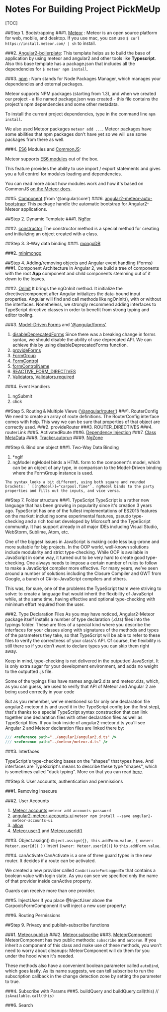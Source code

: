 # Notes For Building Project PickMeUp

[TOC]

##Step 1. Bootstrapping
###1.  [Meteor](https://www.meteor.com) :
  Meteor is an open source platform for web, mobile, and desktop. If you use mac, you can use `$ curl https://install.meteor.com/ | sh` to install.

###2.  [Angular2-boilerplate](https://github.com/bsliran/angular2-meteor-base):
  This template helps us to build the base of application by using meteor and angular2 and other tools like __Typescript__. Also this base template has a package.json that includes all the dependencies for `$ meteor npm install`.

###3.  [npm](https://www.npmjs.com) :
Npm stands for Node Packages Manager, which manages your dependencies and external packages. 

Meteor supports NPM packages (starting from 1.3), and when we created our project - a file named package.json was created - this file contains the project's npm dependencies and some other metadata.  

To install the current project dependencies, type in the command line `npm install`.

We also used Meteor packages `meteor add ...`. Meteor packages have some abilities that npm packages don't have yet so we will use some packages from there as well.

###4.  [ES6](https://github.com/lukehoban/es6features) Modules and [CommonJS](http://requirejs.org/docs/commonjs.html):

Meteor supports [ES6 modules](https://developer.mozilla.org/en/docs/web/javascript/reference/statements/import) out of the box.

This feature provides the ability to use import / export statements and gives you a full control for modules loading and dependencies.

You can read more about how modules work and how it's based on CommonJS [on the Meteor docs](http://docs.meteor.com/packages/modules.html).

###5.  [Component](https://angular.io/docs/ts/latest/api/core/index/Component-decorator.html) (from '@angular/core')
###6.  [angular2-meteor-auto-bootstrap](https://www.npmjs.com/package/angular2-meteor-auto-bootstrap):
   This package handle the automatic bootstrap for Angular2-Meteor applications.

##Step 2.  Dynamic Template
###1.  [NgFor](https://angular.io/docs/ts/latest/api/common/index/NgFor-directive.html)

###2.  [constructor](https://developer.mozilla.org/en-US/docs/Web/JavaScript/Reference/Classes/constructor)
  The constructor method is a special method for creating and initializing an object created with a class.

##Step 3.  3-Way data binding
###1.  [mongoDB](https://docs.mongodb.com/?_ga=1.89267163.1171644026.1472217911)

###2.  [minimongo](https://atmospherejs.com/meteor/minimongo)

##Step 4.  Adding/removing objects and Angular event handling (Forms)
###1.  Component Architecture
  In Angular 2, we build a tree of components with the root __App__ component and child components stemming out of it down to the leaves.

###2.  [OnInit](https://angular.io/docs/ts/latest/api/core/index/OnInit-class.html)
   It brings the ngOnInit method. It initialize the directive/component after Angular initializes the data-bound input properties. Angular will find and call methods like ngOnInit(), with or without the interfaces. Nonetheless, we strongly recommend adding interfaces to TypeScript directive classes in order to benefit from strong typing and editor tooling.

###3.  [Model-Driven Forms](http://blog.thoughtram.io/angular/2016/06/22/model-driven-forms-in-angular-2.html) and ['@angular/forms'](https://angular.io/docs/ts/latest/guide/forms.html)
  1.  [disableDeprecatedForms]()
  Since there was a breaking change in forms syntax, we should disable the ability of use deprecated API. We can achieve this by using disableDeprecatedForms function.
  2.  [provideForms]()
  3.  [FormGroup]()
  4.  [FormControl]()
  5.  [formControlName]()
  6.  [REACTIVE_FORM_DIRECTIVES]()
  7.  [Validators](), [Validators.required]()

###4.  Event Handlers
  1.  ngSubmit
  2.  click

##Step 5.  Routing & Multiple Views (['@angular/router'](https://angular.io/docs/ts/latest/guide/router.html))
###1.  RouterConfig
  We need to create an array of route definitions. The RouterConfig interface comes with help. This way we can be sure that properties of that object are correctly used.
###2.  provideRouter
###3.  ROUTER_DIRECTIVES
###4.  routerLink
###5.  ActivatedRoute
###6.  [Dependency Injection](http://blog.thoughtram.io/angular/2015/05/18/dependency-injection-in-angular-2.html)
###7.  [Class MetaData](http://blog.thoughtram.io/angular/2015/09/17/resolve-service-dependencies-in-angular-2.html)
###8.  [Tracker.autorun](http://docs.meteor.com/api/tracker.html#Tracker-autorun)
###9.  [NgZone](https://angular.io/docs/js/latest/api/core/index/NgZone-class.html)

##Step 6.  Bind one object
###1.  Two-Way Data Binding
  1.  *ngIf
  2.  ngModel
  ngModel binds a HTML form to the component's model, which can be an object of any type, in comparison to the Model-Driven binding where the FormGroup instance is used.

    The syntax looks a bit different, using both square and rounded brackets: ` [(ngModel)]="carpool.Time"`. ngModel binds to the party properties and fills out the inputs, and vice versa.

##Step 7. Folder structure
###1. TypeScript
  TypeScript is a rather new language that has been growing in popularity since it's creation 3 years ago. TypeScript has one of the fullest implementations of ES2015 features on the market: including some experimental features, pseudo type-checking and a rich toolset developed by Microsoft and the TypeScript community. It has support already in all major IDEs including Visual Studio, WebStorm, Sublime, Atom, etc.

  One of the biggest issues in JavaScript is making code less bug-prone and more suitable for big projects. In the OOP world, well-known solutions include modularity and strict type-checking. While OOP is available in JavaScript in some way, it turned out to be very hard to create good type-checking. One always needs to impose a certain number of rules to follow to make a JavaScript compiler more effective. For many years, we’ve seen around a number of solutions including the Closure Compiler and GWT from Google, a bunch of C#-to-JavaScript compilers and others.

  This was, for sure, one of the problems the TypeScript team were striving to solve: to create a language that would inherit the flexibility of JavaScript while, at the same time, having effective and optional type-checking with minimum effort required from the user.

###2. Type Declaration Files
  As you may have noticed, Angular2-Meteor package itself installs a number of type declaration (.d.ts) files into the typings folder. These are files of a special kind where you describe the interfaces for your classes along with signatures of the methods and types of the parameters they take, so that TypeScript will be able to refer to these files to verify the correctness of your class's API. Of course, the flexibility is still there so if you don’t want to declare types you can skip them right away.

Keep in mind, type-checking is not delivered in the outputted JavaScript. It is only extra sugar for your development environment, and adds no weight to the outputted .js file.

Some of the typings files have names angular2.d.ts and meteor.d.ts, which, as you can guess, are used to verify that API of Meteor and Angular 2 are being used correctly in your code

But as you remember, we've mentioned so far only one declaration file angular2-meteor.d.ts and used it in the TypeScript config (on the first step), that's thanks to a special TypeScript syntax construction that can link together one declaration files with other declaration files as well as TypeScript files. If you look inside of angular2-meteor.d.ts you'll see Angular 2 and Meteor declaration files are linked there by:

```js
/// <reference path="../angular2/angular2.d.ts" />
/// <reference path="../meteor/meteor.d.ts" />
```

###3. Interfaces

TypeScript's type-checking bases on the "shapes" that types have. And interfaces are TypeScript's means to describe these type "shapes", which is sometimes called "duck typing". More on that you can read [here](http://www.typescriptlang.org/docs/handbook/interfaces.html).

##Step 8. User accounts, authentication and permissions

###1. Removing Insecure

###2. User Accounts
  1.  [Meteor accounts](https://www.meteor.com/accounts) `meteor add accounts-password`
  2.  [angular2-meteor-accounts-ui]() `meteor npm install --save angular2-meteor-accounts-ui`
  3.  [allow](http://docs.meteor.com/api/collections.html#Mongo-Collection-allow)
  4.  [Meteor.user()](http://docs.meteor.com/api/accounts.html#Meteor-user) and [Meteor.userId()](http://docs.meteor.com/?__hstc=219992390.628935fcb581e9e68b0a248f0a72d0a6.1471531140200.1472223168425.1472225055370.7&__hssc=219992390.2.1472225055370&__hsfp=3312583871#/full/meteor_users)

###3. Object.assign()
`Object.assign({}, this.addForm.value, { owner: Meteor.userId() })` Insert `{owner: Meteor.userId()}` to `this.addForm.value`.

###4. canActivate
CanActivate is a one of three guard types in the new router. It decides if a route can be activated.

  We created a new provider called `CanActivateForLoggedIn` that contains a boolean value with login state. As you can see we specified only the name of that provider inside canActive property.

  Guards can receive more than one provider.

###5.  InjectUser
If you place @InjectUser above the CarpoolsFormComponent it will inject a new user property:

###6. Routing Permissions

##Step 9.  Privacy and publish-subscribe functions

###1. [Meteor.publish](http://docs.meteor.com/#/full/meteor_publish)
###2. [Meteor.subscribe](http://docs.meteor.com/#/full/meteor_subscribe)
###3. [MeteorComponent]()
  MeteorComponent has two public methods: `subscribe` and `autorun`. If you inherit a component of this class and make use of these methods, you won't need to worry about cleanups: MeteorComponent will do them for you under the hood when it's needed.

  These methods also have a convenient boolean parameter called `autoBind`, which goes lastly. As its name suggests, we can tell subscribe to run the subscription callback in the change detection zone by setting the parameter to true.

###4.  Subscribe with Params
###5.  buildQuery and buildQuery.call(this) // `isAvailable.call(this)`

###6.  Search

